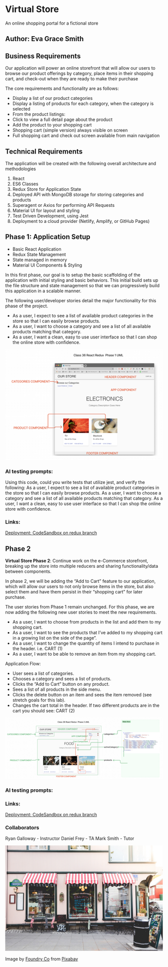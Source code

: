 # Virtual Store

An online shopping portal for a fictional store

## Author: Eva Grace Smith

## Business Requirements

Our application will power an online storefront that will allow our users to browse our product offerings by category, place items in their shopping cart, and check-out when they are ready to make their purchase

The core requirements and functionality are as follows:

* Display a list of our product categories
* Display a listing of products for each category, when the category is selected
* From the product listings:
* Click to view a full detail page about the product
* Add the product to your shopping cart
* Shopping cart (simple version) always visible on screen
* Full shopping cart and check out screen available from main navigation

## Technical Requirements

The application will be created with the following overall architecture and methodologies

1. React
2. ES6 Classes
3. Redux Store for Application State
4. Deployed API with MongoDB storage for storing categories and products
5. Superagent or Axios for performing API Requests
6. Material UI for layout and styling
7. Test Driven Development, using Jest
8. Deployment to a cloud provider (Netlify, Amplify, or GitHub Pages)


## Phase 1: Application Setup

* Basic React Application
* Redux State Management
* State managed in memory
* Material UI Components & Styling

In this first phase, our goal is to setup the basic scaffolding of the application with initial styling and basic behaviors. This initial build sets up the file structure and state management so that we can progressively build this application in a scalable manner.

The following user/developer stories detail the major functionality for this phase of the project.

* As a user, I expect to see a list of available product categories in the store so that I can easily browse products.
* As a user, I want to choose a category and see a list of all available products matching that category.
* As a user, I want a clean, easy to use user interface so that I can shop the online store with confidence.

![Phase 1 UML](./src/assets/phase1UML.png)

### AI testing prompts:

Using this code, could you write tests that utilize jest, and verify the following:
As a user, I expect to see a list of available product categories in the store so that I can easily browse products.
As a user, I want to choose a category and see a list of all available products matching that category.
As a user, I want a clean, easy to use user interface so that I can shop the online store with confidence.

### Links:

[Deployment: CodeSandbox on redux branch](https://codesandbox.io/p/github/EvaGraceSmith/storefront/redux?workspaceId=0f6b3b9a-f258-4570-996a-1c11d92f10b3)

## Phase 2

**Virtual Store Phase 2**: Continue work on the e-Commerce storefront, breaking up the store into multiple reducers and sharing functionality/data between components.

In phase 2, we will be adding the “Add to Cart” feature to our application, which will allow our users to not only browse items in the store, but also select them and have them persist in their “shopping cart” for later purchase.

The user stories from Phase 1 remain unchanged. For this phase, we are now adding the following new user stories to meet the new requirements.

* As a user, I want to choose from products in the list and add them to my shopping cart.
* As a user, I want to see the products that I’ve added to my shopping cart in a growing list on the side of the page”.
* As a user, I want to change the quantity of items I intend to purchase in the header. i.e. CART (1)
* As a user, I want to be able to remove an item from my shopping cart.

Application Flow:

* User sees a list of categories.
* Chooses a category and sees a list of products.
* Clicks the “Add to Cart” button on any product.
* Sees a list of all products in the <SimpleCart /> side menu.
* Clicks the delete button on an item and sees the item removed (see stretch goals for this lab).
* Changes the cart total in the header. If two different products are in the cart you should see: CART (2)

![Phase 2 UML](./src/assets/phase2UML.png)

### AI testing prompts:



### Links:

[Deployment: CodeSandbox on redux branch](https://codesandbox.io/p/github/EvaGraceSmith/storefront/combined-reducers?file=/.codesandbox/tasks.json:1,1&workspaceId=0f6b3b9a-f258-4570-996a-1c11d92f10b3)

### Collaborators

Ryan Galloway - Instructor
Daniel Frey - TA
Mark Smith - Tutor


!["Storefront"](./src/assets/storefront.jpg)

Image by <a href="https://pixabay.com/users/foundry-923783/?utm_source=link-attribution&utm_medium=referral&utm_campaign=image&utm_content=832188">Foundry Co</a> from <a href="https://pixabay.com//?utm_source=link-attribution&utm_medium=referral&utm_campaign=image&utm_content=832188">Pixabay</a>
